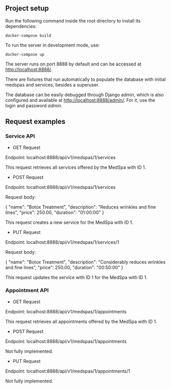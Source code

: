## Project setup

Run the following command inside the root directory to install its dependencies:

```
docker-compose build
```

To run the server in development mode, use:

```
docker-compose up
```

The server runs on port 8888 by default and can be accessed at [http://localhost:8888/](http://localhost:8888/).

There are fixtures that run automatically to populate the database with initial medspas and services, besides a superuser.

The database can be easily debugged through Django admin, which is also configured and available at [http://localhost:8888/admin/](http://localhost:8888/admin/). For it, use the login and password _admin_.


## Request examples

### Service API

- GET Request

Endpoint: localhost:8888/api/v1/medspas/1/services

This request retrieves all services offered by the MedSpa with ID 1.

- POST Request

Endpoint: localhost:8888/api/v1/medspas/1/services

Request body:

{
  "name": "Botox Treatment",
  "description": "Reduces wrinkles and fine lines",
  "price": 250.00,
  "duration": "01:00:00"
}

This request creates a new service for the MedSpa with ID 1.


- PUT Request

Endpoint: localhost:8888/api/v1/medspas/1/services/1

Request body:

{
  "name": "Botox Treatment",
  "description": "Considerably reduces wrinkles and fine lines",
  "price": 250.00,
  "duration": "00:50:00"
}

This request updates the service with ID 1 for the MedSpa with ID 1.


### Appointment API

- GET Request

Endpoint: localhost:8888/api/v1/medspas/1/appointments

This request retrieves all appointments offered by the MedSpa with ID 1.

- POST Request

Endpoint: localhost:8888/api/v1/medspas/1/appointments

Not fully implemented.


- PUT Request

Endpoint: localhost:8888/api/v1/medspas/1/appointments/1

Not fully implemented.
